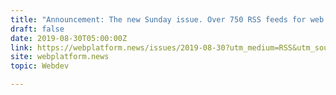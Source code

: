 ```yaml
---
title: "Announcement: The new Sunday issue. Over 750 RSS feeds for web developers. Weekly updated browser intents."
draft: false
date: 2019-08-30T05:00:00Z
link: https://webplatform.news/issues/2019-08-30?utm_medium=RSS&utm_source=hune
site: webplatform.news
topic: Webdev  

---
```

